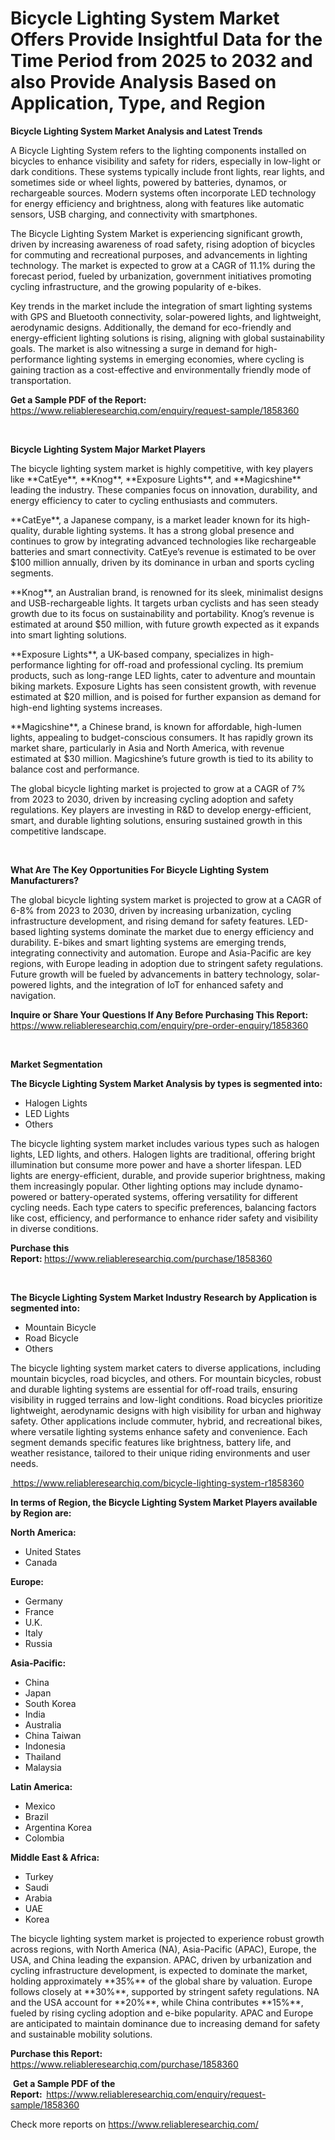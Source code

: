 <p><h1>Bicycle Lighting System Market Offers Provide Insightful Data for the Time Period from 2025 to 2032 and also Provide Analysis Based on Application, Type, and Region</h1></p><p><strong>Bicycle Lighting System Market Analysis and Latest Trends</strong></p>
<p><p>A Bicycle Lighting System refers to the lighting components installed on bicycles to enhance visibility and safety for riders, especially in low-light or dark conditions. These systems typically include front lights, rear lights, and sometimes side or wheel lights, powered by batteries, dynamos, or rechargeable sources. Modern systems often incorporate LED technology for energy efficiency and brightness, along with features like automatic sensors, USB charging, and connectivity with smartphones.</p><p>The Bicycle Lighting System Market is experiencing significant growth, driven by increasing awareness of road safety, rising adoption of bicycles for commuting and recreational purposes, and advancements in lighting technology. The market is expected to grow at a CAGR of 11.1% during the forecast period, fueled by urbanization, government initiatives promoting cycling infrastructure, and the growing popularity of e-bikes.</p><p>Key trends in the market include the integration of smart lighting systems with GPS and Bluetooth connectivity, solar-powered lights, and lightweight, aerodynamic designs. Additionally, the demand for eco-friendly and energy-efficient lighting solutions is rising, aligning with global sustainability goals. The market is also witnessing a surge in demand for high-performance lighting systems in emerging economies, where cycling is gaining traction as a cost-effective and environmentally friendly mode of transportation.</p></p>
<p><strong>Get a Sample PDF of the Report:&nbsp;</strong> <a href="https://www.reliableresearchiq.com/enquiry/request-sample/1858360?utm_campaign=103&utm_medium=2&utm_source=Github&utm_content=ia&utm_term=23012025&utm_id=bicycle-lighting-system">https://www.reliableresearchiq.com/enquiry/request-sample/1858360</a></p>
<p>&nbsp;</p>
<p><strong>Bicycle Lighting System Major Market Players</strong></p>
<p><p>The bicycle lighting system market is highly competitive, with key players like **CatEye**, **Knog**, **Exposure Lights**, and **Magicshine** leading the industry. These companies focus on innovation, durability, and energy efficiency to cater to cycling enthusiasts and commuters.</p><p>**CatEye**, a Japanese company, is a market leader known for its high-quality, durable lighting systems. It has a strong global presence and continues to grow by integrating advanced technologies like rechargeable batteries and smart connectivity. CatEye’s revenue is estimated to be over $100 million annually, driven by its dominance in urban and sports cycling segments.</p><p>**Knog**, an Australian brand, is renowned for its sleek, minimalist designs and USB-rechargeable lights. It targets urban cyclists and has seen steady growth due to its focus on sustainability and portability. Knog’s revenue is estimated at around $50 million, with future growth expected as it expands into smart lighting solutions.</p><p>**Exposure Lights**, a UK-based company, specializes in high-performance lighting for off-road and professional cycling. Its premium products, such as long-range LED lights, cater to adventure and mountain biking markets. Exposure Lights has seen consistent growth, with revenue estimated at $20 million, and is poised for further expansion as demand for high-end lighting systems increases.</p><p>**Magicshine**, a Chinese brand, is known for affordable, high-lumen lights, appealing to budget-conscious consumers. It has rapidly grown its market share, particularly in Asia and North America, with revenue estimated at $30 million. Magicshine’s future growth is tied to its ability to balance cost and performance.</p><p>The global bicycle lighting market is projected to grow at a CAGR of 7% from 2023 to 2030, driven by increasing cycling adoption and safety regulations. Key players are investing in R&D to develop energy-efficient, smart, and durable lighting solutions, ensuring sustained growth in this competitive landscape.</p></p>
<p>&nbsp;</p>
<p><strong>What Are The Key Opportunities For Bicycle Lighting System Manufacturers?</strong></p>
<p><p>The global bicycle lighting system market is projected to grow at a CAGR of 6-8% from 2023 to 2030, driven by increasing urbanization, cycling infrastructure development, and rising demand for safety features. LED-based lighting systems dominate the market due to energy efficiency and durability. E-bikes and smart lighting systems are emerging trends, integrating connectivity and automation. Europe and Asia-Pacific are key regions, with Europe leading in adoption due to stringent safety regulations. Future growth will be fueled by advancements in battery technology, solar-powered lights, and the integration of IoT for enhanced safety and navigation.</p></p>
<p><strong>Inquire or Share Your Questions If Any Before Purchasing This Report:</strong> <a href="https://www.reliableresearchiq.com/enquiry/pre-order-enquiry/1858360?utm_campaign=103&utm_medium=2&utm_source=Github&utm_content=ia&utm_term=23012025&utm_id=bicycle-lighting-system">https://www.reliableresearchiq.com/enquiry/pre-order-enquiry/1858360</a></p>
<p>&nbsp;</p>
<p><strong>Market Segmentation</strong></p>
<p><strong>The Bicycle Lighting System Market Analysis by types is segmented into:</strong></p>
<p><ul><li>Halogen Lights</li><li>LED Lights</li><li>Others</li></ul></p>
<p><p>The bicycle lighting system market includes various types such as halogen lights, LED lights, and others. Halogen lights are traditional, offering bright illumination but consume more power and have a shorter lifespan. LED lights are energy-efficient, durable, and provide superior brightness, making them increasingly popular. Other lighting options may include dynamo-powered or battery-operated systems, offering versatility for different cycling needs. Each type caters to specific preferences, balancing factors like cost, efficiency, and performance to enhance rider safety and visibility in diverse conditions.</p></p>
<p><strong>Purchase this Report:&nbsp;</strong><a href="https://www.reliableresearchiq.com/purchase/1858360?utm_campaign=103&utm_medium=2&utm_source=Github&utm_content=ia&utm_term=23012025&utm_id=bicycle-lighting-system">https://www.reliableresearchiq.com/purchase/1858360</a></p>
<p>&nbsp;</p>
<p><strong>The Bicycle Lighting System Market Industry Research by Application is segmented into:</strong></p>
<p><ul><li>Mountain Bicycle</li><li>Road Bicycle</li><li>Others</li></ul></p>
<p><p>The bicycle lighting system market caters to diverse applications, including mountain bicycles, road bicycles, and others. For mountain bicycles, robust and durable lighting systems are essential for off-road trails, ensuring visibility in rugged terrains and low-light conditions. Road bicycles prioritize lightweight, aerodynamic designs with high visibility for urban and highway safety. Other applications include commuter, hybrid, and recreational bikes, where versatile lighting systems enhance safety and convenience. Each segment demands specific features like brightness, battery life, and weather resistance, tailored to their unique riding environments and user needs.</p></p>
<p><a href="https://www.reliableresearchiq.com/bicycle-lighting-system-r1858360?utm_campaign=103&utm_medium=2&utm_source=Github&utm_content=ia&utm_term=23012025&utm_id=bicycle-lighting-system">&nbsp;https://www.reliableresearchiq.com/bicycle-lighting-system-r1858360</a></p>
<p><strong>In terms of Region, the Bicycle Lighting System Market Players available by Region are:</strong></p>
<p>
    <p> <strong> North America: </strong>
        <ul>
            <li>United States</li>
            <li>Canada</li>
        </ul>
        </p> 
    <p> <strong> Europe: </strong>
        <ul>
            <li>Germany</li>
            <li>France</li>
            <li>U.K.</li>
            <li>Italy</li>
            <li>Russia</li>
        </ul>
        </p> 
    <p> <strong> Asia-Pacific: </strong>
        <ul>
            <li>China</li>
            <li>Japan</li>
            <li>South Korea</li>
            <li>India</li>
            <li>Australia</li>
            <li>China Taiwan</li>
            <li>Indonesia</li>
            <li>Thailand</li>
            <li>Malaysia</li>
        </ul>
        </p> 
    <p> <strong> Latin America: </strong>
        <ul>
            <li>Mexico</li>
            <li>Brazil</li>
            <li>Argentina Korea</li>
            <li>Colombia</li>
        </ul>
        </p> 
    <p> <strong> Middle East & Africa: </strong>
        <ul>
            <li>Turkey</li>
            <li>Saudi</li>
            <li>Arabia</li>
            <li>UAE</li>
            <li>Korea</li>
        </ul>
    </p>
    </p>
<p><p>The bicycle lighting system market is projected to experience robust growth across regions, with North America (NA), Asia-Pacific (APAC), Europe, the USA, and China leading the expansion. APAC, driven by urbanization and cycling infrastructure development, is expected to dominate the market, holding approximately **35%** of the global share by valuation. Europe follows closely at **30%**, supported by stringent safety regulations. NA and the USA account for **20%**, while China contributes **15%**, fueled by rising cycling adoption and e-bike popularity. APAC and Europe are anticipated to maintain dominance due to increasing demand for safety and sustainable mobility solutions.</p></p>
<p><strong>Purchase this Report: </strong><a href="https://www.reliableresearchiq.com/purchase/1858360?utm_campaign=103&utm_medium=2&utm_source=Github&utm_content=ia&utm_term=23012025&utm_id=bicycle-lighting-system">https://www.reliableresearchiq.com/purchase/1858360</a></p>
<p>&nbsp;<strong>Get a Sample PDF of the Report:&nbsp;&nbsp;</strong><a href="https://www.reliableresearchiq.com/enquiry/request-sample/1858360?utm_campaign=103&utm_medium=2&utm_source=Github&utm_content=ia&utm_term=23012025&utm_id=bicycle-lighting-system">https://www.reliableresearchiq.com/enquiry/request-sample/1858360</a></p>
<p><strong></strong></p>
<p>Check more reports on <a href="https://www.reliableresearchiq.com/?utm_campaign=103&utm_medium=2&utm_source=Github&utm_content=ia&utm_term=23012025&utm_id=bicycle-lighting-system">https://www.reliableresearchiq.com/</a></p>
